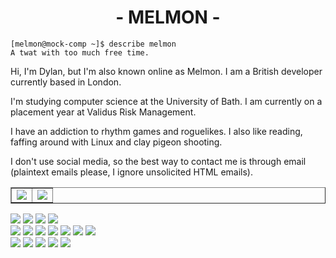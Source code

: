 <h1 align="center">- MELMON -</h1>

```
[melmon@mock-comp ~]$ describe melmon
A twat with too much free time.
```

Hi, I'm Dylan, but I'm also known online as Melmon. I am a British developer currently based in London.

I'm studying computer science at the University of Bath. I am currently on a placement year at Validus Risk Management.

I have an addiction to rhythm games and roguelikes. I also like reading, faffing around with Linux and clay pigeon shooting.

I don't use social media, so the best way to contact me is through email (plaintext emails please, I ignore unsolicited HTML emails).

<table border="1" align="center">
  <tr>
    <td>
      <img src="https://github-readme-stats.vercel.app/api?username=MelmonVEVO&count_private=true&show_icons=true&title_color=FF00B4&text_color=FFF&icon_color=FF00B4&bg_color=000" />
    </td>
    <td>
      <img src="https://github-readme-stats.vercel.app/api/top-langs/?username=MelmonVEVO&count_private=true&layout=compact&title_color=FF00B4&text_color=FFF&icon_color=FF00B4&bg_color=000" />
    </td>
  </tr>
</table>



<span><img src="https://img.shields.io/badge/-Editors-grey?style=flat-square" /></span>
<span><img src="https://img.shields.io/badge/-IDEA-orange?style=flat-square" /></span>
<span><img src="https://img.shields.io/badge/-VS%20Code-red?style=flat-square" /></span>
<span><img src="https://img.shields.io/badge/-Vim-orange?style=flat-square" /></span>
<br />
<span><img src="https://img.shields.io/badge/-Languages-grey?style=flat-square" /></span>
<span><img src="https://img.shields.io/badge/-Python-blue?style=flat-square" /></span>
<span><img src="https://img.shields.io/badge/-Typescript-navy?style=flat-square" /></span>
<span><img src="https://img.shields.io/badge/-C-blue?style=flat-square" /></span>
<span><img src="https://img.shields.io/badge/-Haskell-navy?style=flat-square" /></span>
<span><img src="https://img.shields.io/badge/-C%23-blue?style=flat-square" /></span>
<span><img src="https://img.shields.io/badge/-Java-navy?style=flat-square" /></span>
<br />
<span><img src="https://img.shields.io/badge/-Find%20me-grey?style=flat-square" /></span>
<a href="https://melmon.dev/"><img src="https://img.shields.io/badge/-Website-brightgreen?style=flat-square" /></a>
<a href="mailto:dylan.drescher@gmail.com"><img src="https://img.shields.io/badge/-E--mail-green?style=flat-square" /></a>
<a href="https://www.linkedin.com/in/dylan-drescher/"><img src="https://img.shields.io/badge/-Linkedin-brightgreen?style=flat-square" /></a>
<a href="https://git.sr.ht/~melmon/"><img src="https://img.shields.io/badge/-Sourcehut-green?style=flat-square" /></a>
